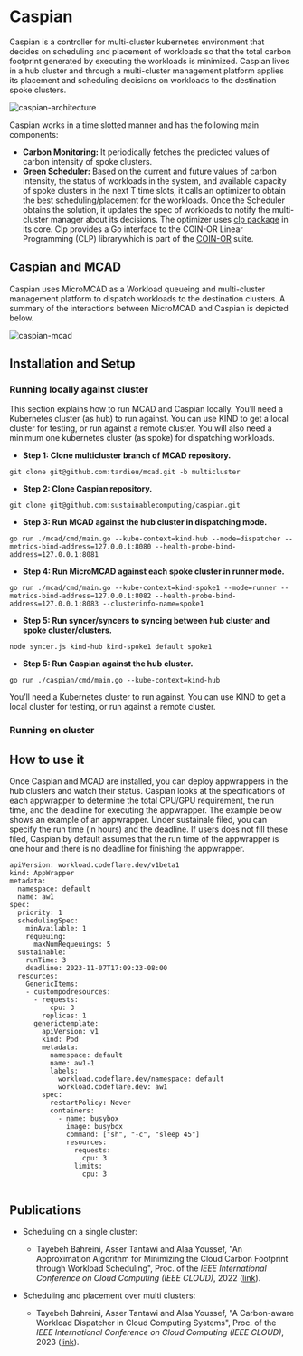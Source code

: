 # Caspian

Caspian is a controller for multi-cluster kubernetes environment that decides on scheduling and placement of workloads so that the total carbon footprint generated by executing the workloads is minimized. Caspian lives in a hub cluster and through a multi-cluster management platform applies its placement and scheduling decisions on workloads to the destination spoke clusters.

![caspian-architecture](https://github.com/sustainablecomputing/Caspian/assets/34821570/fd23f538-9837-43ba-a247-0ce50498e518)


Caspian works in a time slotted manner and has the following main components:
- **Carbon Monitoring:** It periodically fetches the predicted values of carbon intensity of spoke clusters.  
- **Green Scheduler:**   Based on the current and future values of carbon intensity, the status of workloads in the system, and available capacity of spoke clusters in the next T time slots, it calls an optimizer to obtain the best scheduling/placement for the workloads.  Once the Scheduler obtains the solution, it updates the spec of workloads to notify the multi-cluster manager about its decisions. The optimizer uses [clp package](https://github.com/lanl/clp) in its core. Clp  provides a Go interface to the COIN-OR Linear Programming (CLP) librarywhich is part of the [COIN-OR](https://www.coin-or.org/) suite.


## Caspian and MCAD
Caspian uses MicroMCAD as a Workload queueing and multi-cluster management platform to dispatch workloads to the destination clusters. A summary of the interactions between MicroMCAD and Caspian is depicted below.

![caspian-mcad](https://github.com/sustainablecomputing/caspian/assets/34821570/32d1b7e5-c7eb-4cc8-8ce8-d1f1a87b0901)

##  Installation and Setup
### Running locally against cluster
This section explains how to run MCAD and Caspian locally. You’ll need a Kubernetes cluster (as hub) to run against. You can use KIND to get a local cluster for testing, or run against a remote cluster. You will also need a minimum one kubernetes cluster (as spoke) for dispatching workloads.

- **Step 1: Clone multicluster branch of MCAD repository.**
```
git clone git@github.com:tardieu/mcad.git -b multicluster
```

- **Step 2: Clone Caspian repository.**
```
git clone git@github.com:sustainablecomputing/caspian.git
```

- **Step 3: Run MCAD against the hub cluster in dispatching mode.**
```
go run ./mcad/cmd/main.go --kube-context=kind-hub --mode=dispatcher --metrics-bind-address=127.0.0.1:8080 --health-probe-bind-address=127.0.0.1:8081

```

- **Step 4: Run MicroMCAD against each spoke cluster in runner mode.**
```
go run ./mcad/cmd/main.go --kube-context=kind-spoke1 --mode=runner --metrics-bind-address=127.0.0.1:8082 --health-probe-bind-address=127.0.0.1:8083 --clusterinfo-name=spoke1
```

- **Step 5: Run syncer/syncers to syncing between hub cluster and  spoke cluster/clusters.**
```
node syncer.js kind-hub kind-spoke1 default spoke1
```

- **Step 5: Run Caspian against the hub cluster.**
```
go run ./caspian/cmd/main.go --kube-context=kind-hub 
```



You’ll need a Kubernetes cluster to run against. You can use KIND to get a local cluster for testing, or run against a remote cluster. 
### Running on cluster

##  How to use it
Once Caspian and MCAD are installed, you can deploy appwrappers in the hub clusters and watch their status.
Caspian looks at the specifications of each appwrapper to determine the total CPU/GPU requirement, the run time, and the deadline for executing the appwrapper. The example below shows an example of an appwrapper. Under sustainale filed, you can specify the run time (in hours) and the deadline. If users does not fill these filed, Caspian by default assumes that the run time of the appwrapper is one hour and there is no deadline for finishing the appwrapper. 

```
apiVersion: workload.codeflare.dev/v1beta1
kind: AppWrapper
metadata:
  namespace: default
  name: aw1
spec:
  priority: 1
  schedulingSpec:
    minAvailable: 1
    requeuing:
      maxNumRequeuings: 5
  sustainable:
    runTime: 3
    deadline: 2023-11-07T17:09:23-08:00
  resources:
    GenericItems:
    - custompodresources:
      - requests:
          cpu: 3
        replicas: 1
      generictemplate:
        apiVersion: v1
        kind: Pod
        metadata:
          namespace: default
          name: aw1-1
          labels:
            workload.codeflare.dev/namespace: default
            workload.codeflare.dev: aw1
        spec:
          restartPolicy: Never
          containers:
            - name: busybox
              image: busybox
              command: ["sh", "-c", "sleep 45"]
              resources:
                requests:
                  cpu: 3
                limits:
                  cpu: 3
 

```


## Publications

- Scheduling on a single cluster:
  - Tayebeh Bahreini, Asser Tantawi and Alaa Youssef, "An Approximation Algorithm for Minimizing the Cloud Carbon Footprint through Workload Scheduling", Proc. of the _*IEEE International Conference on Cloud Computing (IEEE CLOUD)*_, 2022 ([link](https://ieeexplore.ieee.org/abstract/document/9860626/)).
  
 
- Scheduling and placement over multi clusters:
  - Tayebeh Bahreini, Asser Tantawi and Alaa Youssef, "A Carbon-aware Workload Dispatcher in Cloud Computing Systems", Proc. of the _*IEEE International Conference on Cloud Computing (IEEE CLOUD)*_, 2023 ([link](https://ieeexplore.ieee.org/abstract/document/10255008)).
  
 
